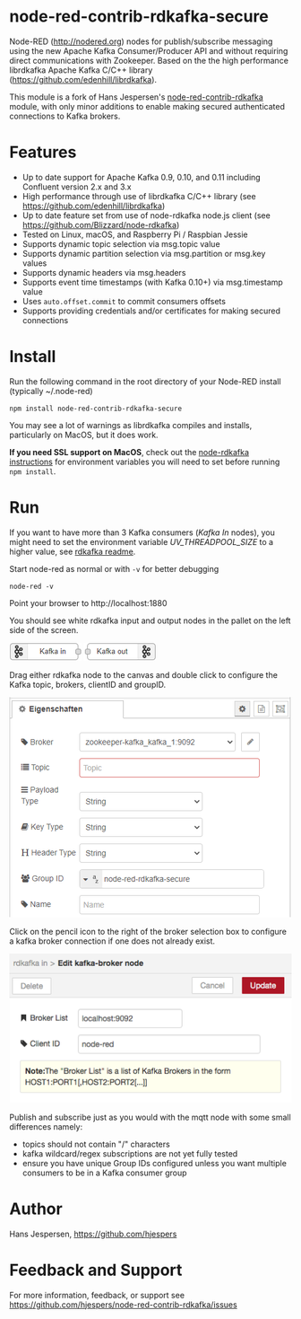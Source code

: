 node-red-contrib-rdkafka-secure
===============================

Node-RED (http://nodered.org) nodes for publish/subscribe messaging using the new Apache Kafka Consumer/Producer API and without requiring direct communications with Zookeeper. Based on the the high performance librdkafka Apache Kafka C/C++ library (https://github.com/edenhill/librdkafka).

This module is a fork of Hans Jespersen's [node-red-contrib-rdkafka](https://github.com/hjespers/node-red-contrib-rdkafka) module, with only minor additions to enable making secured authenticated connections to Kafka brokers.


# Features

* Up to date support for Apache Kafka 0.9, 0.10, and 0.11 including Confluent version 2.x and 3.x
* High performance through use of librdkafka C/C++ library (see https://github.com/edenhill/librdkafka)
* Up to date feature set from use of node-rdkafka node.js client (see https://github.com/Blizzard/node-rdkafka)
* Tested on Linux, macOS, and Raspberry Pi / Raspbian Jessie
* Supports dynamic topic selection via msg.topic value
* Supports dynamic partition selection via msg.partition or msg.key values
* Supports dynamic headers via msg.headers
* Supports event time timestamps (with Kafka 0.10+) via msg.timestamp value
* Uses `auto.offset.commit` to commit consumers offsets
* Supports providing credentials and/or certificates for making secured connections

# Install

Run the following command in the root directory of your Node-RED install (typically ~/.node-red)

    npm install node-red-contrib-rdkafka-secure

You may see a lot of warnings as librdkafka compiles and installs, particularly on MacOS, but it does work.


**If you need SSL support on MacOS**, check out the [node-rdkafka instructions](https://github.com/Blizzard/node-rdkafka#mac-os-high-sierra--mojave) for environment variables you will need to set before running `npm install`.

# Run 

If you want to have more than 3 Kafka consumers (*Kafka In* nodes), you might need to set the environment variable 
*UV_THREADPOOL_SIZE* to a higher value, see [rdkafka readme](https://github.com/Blizzard/node-rdkafka#standard-api-1).

Start node-red as normal or with `-v` for better debugging

	node-red -v

Point your browser to http://localhost:1880

You should see white rdkafka input and output nodes in the pallet on the left side of the screen.

![rdkafka-secure-in](images/rdkafka-in.png)
![rdkafka-secure-out](images/rdkafka-out.png)


Drag either rdkafka node to the canvas and double click to configure the Kafka topic, brokers, clientID and groupID.

![kafka-in-config](images/rdkafka-in-config.png)

Click on the pencil icon to the right of the broker selection box to configure a kafka broker connection if one does not already exist.

![kafka-broker-config](images/rdkafka-broker-config.png)

Publish and subscribe just as you would with the mqtt node with some small differences namely:
<ul>
	<li>topics should not contain "/" characters
	<li>kafka wildcard/regex subscriptions are not yet fully tested
	<li>ensure you have unique Group IDs configured unless you want multiple consumers to be in a Kafka consumer group
</ul>

# Author

Hans Jespersen, https://github.com/hjespers

# Feedback and Support

For more information, feedback, or support see https://github.com/hjespers/node-red-contrib-rdkafka/issues
